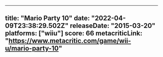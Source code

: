 
---
title: "Mario Party 10"
date: "2022-04-09T23:38:29.502Z"
releaseDate: "2015-03-20"
platforms: ["wiiu"]
score: 66
metacriticLink: "https://www.metacritic.com/game/wii-u/mario-party-10"
---
